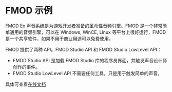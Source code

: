 # FMOD 示例

[FMOD](https://www.fmod.com/) Ex 声音系统是为游戏开发者准备的革命性音频引擎。FMOD 是一个非常简单通用的音频引擎，可以在 Windows, WinCE, Linux 等平台上很好运行，FMOD 是一个共享软件，如果不用于商业用途可以免费使用。

FMOD 提供了两种 API。FMOD Studio API 和 FMOD Studio  LowLevel API：

- FMOD Studio API 是加载 FMOD Studio 库的程序员界面，并触发声音设计师创作的事件。 
- FMOD Studio LowLevel API 不需要任何工具，只是用于触发简单的声音。

具体可查看[在线文档](https://www.fmod.com/resources/documentation-api?page=content/generated/common/introduction_web.html)
